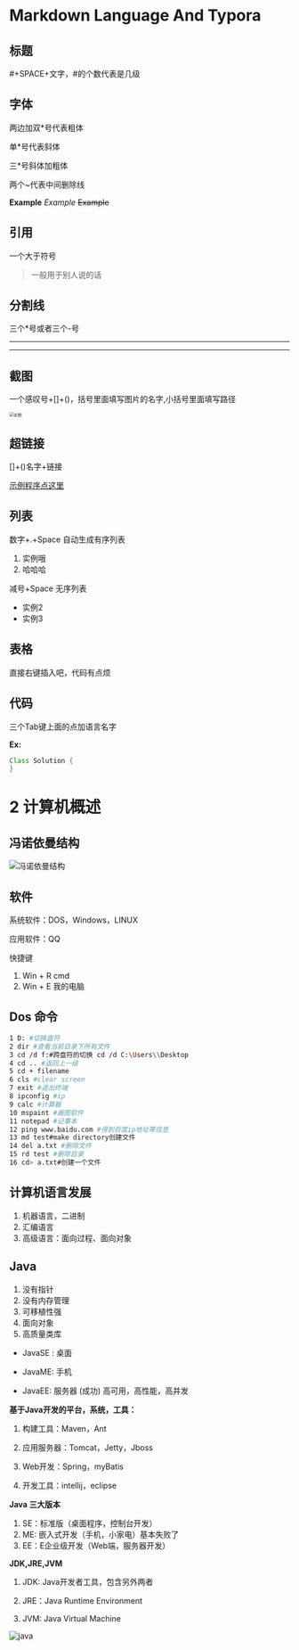 # Markdown Language And Typora

## 标题

#+SPACE+文字，#的个数代表是几级

## 字体

两边加双*号代表粗体

单*号代表斜体

三*号斜体加粗体

两个~代表中间删除线

**Example**   *Example*  ~~Example~~

## 引用

一个大于符号

>一般用于别人说的话

## 分割线

三个*号或者三个-号

---

***

## 截图

一个感叹号+[]+()，括号里面填写图片的名字,小括号里面填写路径

<img src="C:\Users\ZiXiao Huang\Pictures\Camera Roll\35c6d613c8fcc3ce45d0a7b99b45d688d53f207b.jpg" alt="实例" style="zoom:50%;" />

## 超链接

[]+()名字+链接

[示例程序点这里](https://www.bilibili.com/video/BV12J41137hu?p=6)

## 列表

数字+.+Space 自动生成有序列表

1. 实例哦
2. 哈哈哈

 减号+Space 无序列表

- 实例2
- 实例3

## 表格

直接右键插入吧，代码有点烦

## 代码

三个Tab键上面的点加语言名字

**Ex:** 

```java
Class Solution {
}
```

#  2 计算机概述

## 冯诺依曼结构







![冯诺依曼结构](https://upload.wikimedia.org/wikipedia/commons/thumb/e/e5/Von_Neumann_Architecture.svg/1920px-Von_Neumann_Architecture.svg.png)



## 软件

系统软件：DOS，Windows，LINUX

应用软件：QQ

快捷键  

1. Win + R   cmd
2. Win + E   我的电脑			

## **Dos 命令**

```bash
1 D: #切换盘符
2 dir #查看当前目录下所有文件
3 cd /d f:#跨盘符的切换 cd /d C:\Users\\Desktop 
4 cd .. #返回上一级
5 cd + filename 
6 cls #clear screen 
7 exit #退出终端
8 ipconfig #ip
9 calc #计算器
10 mspaint #画图软件
11 notepad #记事本
12 ping www.baidu.com #得到百度ip地址等信息
13 md test#make directory创建文件
14 del a.txt #删除文件
15 rd test #删除目录
16 cd> a.txt#创建一个文件
```

## 计算机语言发展

1. 机器语言，二进制
2. 汇编语言
3. 高级语言：面向过程、面向对象

## Java

1. 没有指针
2. 没有内存管理
3. 可移植性强
4. 面向对象
5. 高质量类库

- JavaSE : 桌面

- JavaME: 手机

- JavaEE: 服务器 (成功) 高可用，高性能，高并发

**基于Java开发的平台，系统，工具：**

1. 构建工具：Maven，Ant

2. 应用服务器：Tomcat，Jetty，Jboss

3. Web开发：Spring，myBatis

4. 开发工具：intellij，eclipse

**Java 三大版本**

1. SE：标准版（桌面程序，控制台开发）
2. ME: 嵌入式开发（手机，小家电）基本失败了
3. EE：E企业级开发（Web端，服务器开发）

**JDK,JRE,JVM**

1. JDK: Java开发者工具，包含另外两者

2. JRE：Java Runtime Environment

3. JVM: Java Virtual Machine

![java](https://miro.medium.com/max/2625/0*9vc-FhUAiXtaO2mO.jpg)













